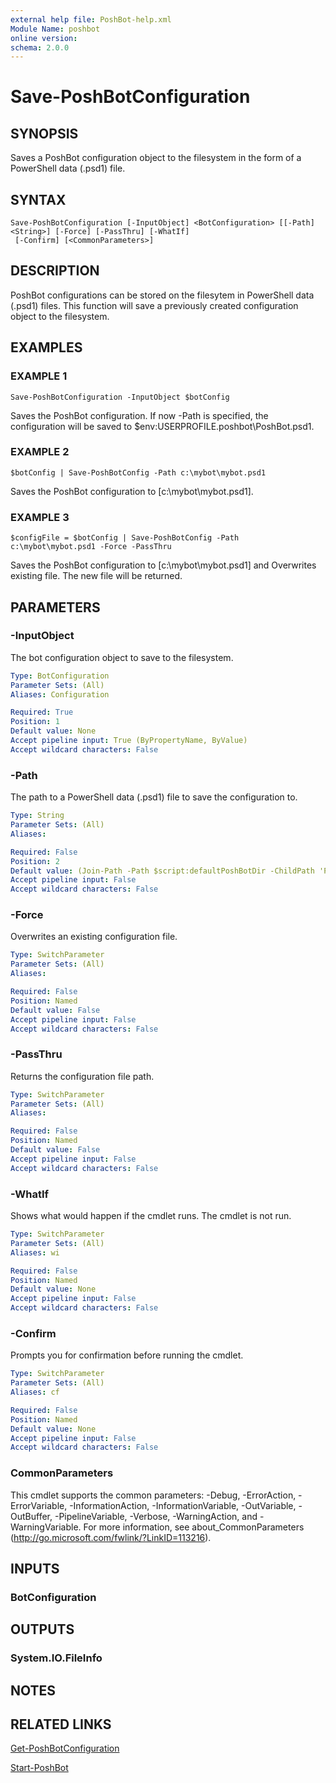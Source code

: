 ```yaml
---
external help file: PoshBot-help.xml
Module Name: poshbot
online version:
schema: 2.0.0
---
```


# Save-PoshBotConfiguration

## SYNOPSIS
Saves a PoshBot configuration object to the filesystem in the form of a PowerShell data (.psd1) file.

## SYNTAX

```
Save-PoshBotConfiguration [-InputObject] <BotConfiguration> [[-Path] <String>] [-Force] [-PassThru] [-WhatIf]
 [-Confirm] [<CommonParameters>]
```

## DESCRIPTION
PoshBot configurations can be stored on the filesytem in PowerShell data (.psd1) files.
This function will save a previously created configuration object to the filesystem.

## EXAMPLES

### EXAMPLE 1
```
Save-PoshBotConfiguration -InputObject $botConfig
```

Saves the PoshBot configuration.
If now -Path is specified, the configuration will be saved to $env:USERPROFILE\.poshbot\PoshBot.psd1.

### EXAMPLE 2
```
$botConfig | Save-PoshBotConfig -Path c:\mybot\mybot.psd1
```

Saves the PoshBot configuration to \[c:\mybot\mybot.psd1\].

### EXAMPLE 3
```
$configFile = $botConfig | Save-PoshBotConfig -Path c:\mybot\mybot.psd1 -Force -PassThru
```

Saves the PoshBot configuration to \[c:\mybot\mybot.psd1\] and Overwrites existing file.
The new file will be returned.

## PARAMETERS

### -InputObject
The bot configuration object to save to the filesystem.

```yaml
Type: BotConfiguration
Parameter Sets: (All)
Aliases: Configuration

Required: True
Position: 1
Default value: None
Accept pipeline input: True (ByPropertyName, ByValue)
Accept wildcard characters: False
```

### -Path
The path to a PowerShell data (.psd1) file to save the configuration to.

```yaml
Type: String
Parameter Sets: (All)
Aliases:

Required: False
Position: 2
Default value: (Join-Path -Path $script:defaultPoshBotDir -ChildPath 'PoshBot.psd1')
Accept pipeline input: False
Accept wildcard characters: False
```

### -Force
Overwrites an existing configuration file.

```yaml
Type: SwitchParameter
Parameter Sets: (All)
Aliases:

Required: False
Position: Named
Default value: False
Accept pipeline input: False
Accept wildcard characters: False
```

### -PassThru
Returns the configuration file path.

```yaml
Type: SwitchParameter
Parameter Sets: (All)
Aliases:

Required: False
Position: Named
Default value: False
Accept pipeline input: False
Accept wildcard characters: False
```

### -WhatIf
Shows what would happen if the cmdlet runs.
The cmdlet is not run.

```yaml
Type: SwitchParameter
Parameter Sets: (All)
Aliases: wi

Required: False
Position: Named
Default value: None
Accept pipeline input: False
Accept wildcard characters: False
```

### -Confirm
Prompts you for confirmation before running the cmdlet.

```yaml
Type: SwitchParameter
Parameter Sets: (All)
Aliases: cf

Required: False
Position: Named
Default value: None
Accept pipeline input: False
Accept wildcard characters: False
```

### CommonParameters
This cmdlet supports the common parameters: -Debug, -ErrorAction, -ErrorVariable, -InformationAction, -InformationVariable, -OutVariable, -OutBuffer, -PipelineVariable, -Verbose, -WarningAction, and -WarningVariable.
For more information, see about_CommonParameters (http://go.microsoft.com/fwlink/?LinkID=113216).

## INPUTS

### BotConfiguration

## OUTPUTS

### System.IO.FileInfo

## NOTES

## RELATED LINKS

[Get-PoshBotConfiguration]()

[Start-PoshBot]()

